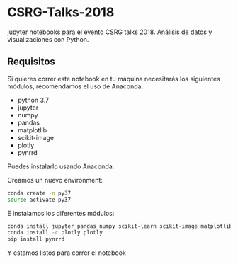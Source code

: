 # CSRG-Talks-2018
jupyter notebooks para el evento CSRG talks 2018. Análisis de datos y visualizaciones con Python.


## Requisitos

Si quieres correr este notebook en tu máquina necesitarás los siguientes módulos, recomendamos el uso de Anaconda.

* python 3.7
* jupyter
* numpy
* pandas
* matplotlib
* scikit-image
* plotly
* pynrrd

Puedes instalarlo usando Anaconda:

Creamos un nuevo environment:

```bash
conda create -n py37
source activate py37
```

E instalamos los diferentes módulos:

```bash
conda install jupyter pandas numpy scikit-learn scikit-image matplotlib
conda install -c plotly plotly
pip install pynrrd
```

Y estamos listos para correr el notebook
